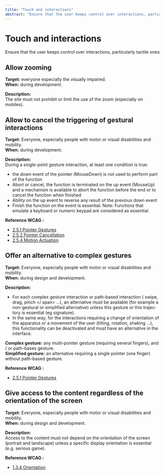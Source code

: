 ```yaml
---
title: "Touch and interactions"
abstract: "Ensure that the user keeps control over interactions, particularly tactile ones"
---
```


# Touch and interactions

<p class="lead">Ensure that the user keeps control over interactions, particularly tactile ones</p>




## Allow zooming

**Target:** everyone especially the visually impaired.  
**When:** during development.

**Description:**  
The site must not prohibit or limit the use of the zoom (especially on mobiles).





## Allow to cancel the triggering of gestural interactions
 
**Target:** Everyone, especially people with motor or visual disabilities and mobility.  
**When:** during development.

**Description:**  
During a single-point gesture interaction, at least one condition is true:
- the down event of the pointer (MouseDown) is not used to perform part of the function
- Abort or cancel, the function is terminated on the up event (MouseUp) and a mechanism is available to abort the function before the end or to cancel the function when finished
- Ability on the up event to reverse any result of the previous down event
- Finish the function on the event is essential. Note: Functions that emulate a keyboard or numeric keypad are considered as essential.

**Reference <abbr>WCAG</abbr>&nbsp;:**  
- <a href="https://www.w3.org/TR/WCAG21/#pointer-gestures">2.5.1 Pointer Gestures</a>
- <a href="https://www.w3.org/TR/WCAG21/#pointer-cancellation">2.5.2 Pointer Cancellation</a>
- <a href="https://www.w3.org/TR/WCAG21/#motion-actuation">2.5.4 Motion Actuation</a>




## Offer an alternative to complex gestures

**Target:** Everyone, especially people with motor or visual disabilities and mobility.  
**When:** during design and development.

**Description:**  
- For each complex gesture interaction or path-based interaction (<span lang = "en"> swipe, drag, pinch </ span> ...), an alternative must be available (for example a non-gestural or simplified alternative) unless this gesture or this trajectory is essential (eg signature).
- In the same way, for the interactions requiring a change of orientation of the apparatus or a movement of the user (tilting, rotation, shaking ...), this functionality can be deactivated and must have an alternative in the interface.

**Complex gesture:** any multi-pointer gesture (requiring several fingers), and / or path-bases gesture.  
**Simplified gesture:** an alternative requiring a single pointer (one finger) without path-based gesture.

**Reference <abbr>WCAG</abbr>&nbsp;:**  
- <a href="https://www.w3.org/TR/WCAG21/#pointer-gestures">2.5.1 Pointer Gestures</a>




## Give access to the content regardless of the orientation of the screen

**Target:** Everyone, especially people with motor or visual disabilities and mobility.  
**When:** during design and development.

**Description:**  
Access to the content must not depend on the orientation of the screen (portrait and landscape) unless a specific display orientation is essential (e.g. serious game).

**Reference <abbr>WCAG</abbr>&nbsp;:**  
- <a href="https://www.w3.org/TR/WCAG21/#orientation">1.3.4 Orientation</a>
